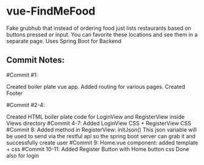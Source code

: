 # vue-FindMeFood
Fake grubhub that instead of ordering food just lists restaurants based on buttons pressed or input. You can favorite these locations and see them in a separate page. Uses Spring Boot for Backend
## Commit Notes:

#Commit #1:

Created boiler plate vue app. Added routing for various pages. Created Footer

#Commit #2-4:

Created HTML boiler plate code for LoginView and RegisterView inside Views directory
#Commit 4-7:
Added LoginView CSS + RegisterView CSS
#Commit 8:
Added method in RegisterView: initJson()
    This json variable will be used to send via the restful api so the
    spring boot server can grab it and successfully create user
#Commit 9:
    Home.vue component: added template + css
#Commit 10-11:
    Added Register Button with Home button css
    Done also for login